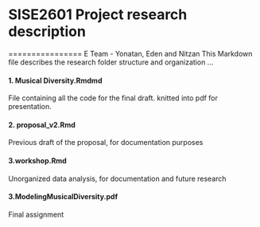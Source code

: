 # SISE2601 Project research description
================
E Team - Yonatan, Eden and Nitzan
This Markdown file describes the research folder structure and organization ...

#### 1. Musical Diversity.Rmdmd
File containing all the code for the final draft. knitted into pdf for presentation.

#### 2. proposal_v2.Rmd
Previous draft of the proposal, for documentation purposes

#### 3.workshop.Rmd
Unorganized data analysis, for documentation and future research

#### 3.ModelingMusicalDiversity.pdf
Final assignment

